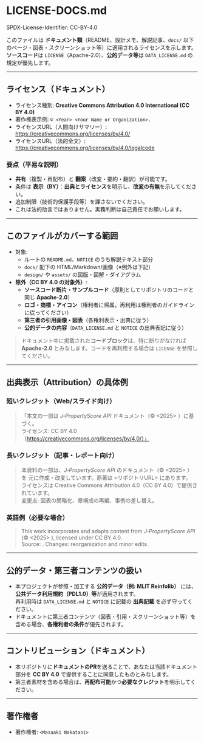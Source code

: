 # LICENSE-DOCS.md
SPDX-License-Identifier: CC-BY-4.0

このファイルは **ドキュメント類**（README、設計メモ、解説記事、`docs/` 以下のページ・図表・スクリーンショット等）に適用されるライセンスを示します。  
**ソースコード**は `LICENSE`（Apache-2.0）、**公的データ等**は `DATA_LICENSE.md` の規定が優先します。

---

## ライセンス（ドキュメント）
- ライセンス種別: **Creative Commons Attribution 4.0 International (CC BY 4.0)**
- 著作権表示例: `© <Year> <Your Name or Organization>.`
- ライセンスURL（人間向けサマリー）: https://creativecommons.org/licenses/by/4.0/
- ライセンスURL（法的全文）: https://creativecommons.org/licenses/by/4.0/legalcode

### 要点（平易な説明）
- **共有**（複製・再配布）と **翻案**（改変・要約・翻訳）が可能です。
- 条件は **表示（BY）**：**出典とライセンス**を明示し、**改変の有無**を示してください。
- 追加制限（技術的保護手段等）を課さないでください。
- これは法的助言ではありません。実務判断は自己責任でお願いします。

---

## このファイルがカバーする範囲
- 対象:  
  - ルートの `README.md`、`NOTICE` のうち解説テキスト部分  
  - `docs/` 配下の HTML/Markdown/画像（※例外は下記）  
  - `design/` や `assets/` の図版・図解・ダイアグラム
- **除外（CC BY 4.0 の対象外）**:  
  - **ソースコード断片・サンプルコード**（原則としてリポジトリのコードと同じ **Apache-2.0**）  
  - **ロゴ・商標・アイコン**（権利者に帰属。再利用は権利者のガイドラインに従ってください）  
  - **第三者の引用画像・図表**（各権利表示・出典に従う）  
  - **公的データの内容**（`DATA_LICENSE.md` と `NOTICE` の出典表記に従う）

> ドキュメント中に掲載された**コードブロック**は、特に断りがなければ **Apache-2.0** とみなします。コードを再利用する場合は `LICENSE` を参照してください。

---

## 出典表示（Attribution）の具体例

### 短いクレジット（Web/スライド向け）
> 「本文の一部は *J‑PropertyScore API* ドキュメント（© <2025> <Masaaki Nakatani>）に基づく。  
> ライセンス: CC BY 4.0（https://creativecommons.org/licenses/by/4.0/）」

### 長いクレジット（記事・レポート向け）
> 本資料の一部は、*J‑PropertyScore API* のドキュメント（© <2025> <Masaaki Nakatani>）を
> 元に作成・改変しています。原著は <リポジトリURL> にあります。  
> ライセンスは Creative Commons Attribution 4.0（CC BY 4.0）で提供されています。  
> 変更点: 図表の簡略化、章構成の再編、事例の差し替え。

### 英語例（必要な場合）
> This work incorporates and adapts content from *J‑PropertyScore API*  
> (© <2025> <Masaaki Nakatani>), licensed under CC BY 4.0.  
> Source: <Repository URL>. Changes: reorganization and minor edits.

---

## 公的データ・第三者コンテンツの扱い
- 本プロジェクトが参照・加工する **公的データ（例: MLIT Reinfolib）** には、**公共データ利用規約（PDL1.0）等**が適用されます。  
  再利用時は `DATA_LICENSE.md` と `NOTICE` に記載の **出典記載** を必ず守ってください。
- ドキュメントに第三者コンテンツ（図表・引用・スクリーンショット等）を含める場合、**各権利者の条件**が優先されます。

---

## コントリビューション（ドキュメント）
- 本リポジトリに**ドキュメントのPR**を送ることで、あなたは当該ドキュメント部分を **CC BY 4.0** で提供することに同意したものとみなします。  
- 第三者素材を含める場合は、**再配布可能**かつ**必要なクレジット**を明示してください。

---

## 著作権者
- 著作権者: `<Masaaki Nakatani>`

